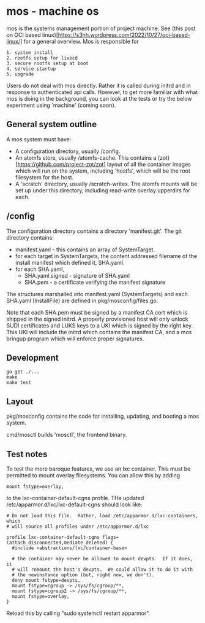 # mos - machine os

mos is the systems management portion of project machine.  See
(this post on OCI based linux)[https://s3hh.wordpress.com/2022/10/27/oci-based-linux/]
for a general overview.  Mos is responsible for

	1. system install
	2. rootfs setup for livecd
	3. secure rootfs setup at boot
	4. service startup
	5. upgrade

Users do not deal with mos directly.  Rather it is called during
initrd and in response to authenticated api calls.  However, to
get more familiar with what mos is doing in the background, you
can look at the tests or try the below experiment using 'machine'
(coming soon).

## General system outline

A mos system must have:

* A configuration directory, usually /config.
* An atomfs store, usually /atomfs-cache.  This contains a (zot)[https://github.com/project-zot/zot] layout of all the container images which will run on the system, including 'hostfs', which will be the root filesystem for the host.
* A 'scratch' directory, usually /scratch-writes.  The atomfs mounts will be set up under this directory, including read-write overlay upperdirs for each.

## /config

The configuration directory contains a directory 'manifest.git'.  The
git directory contains:

* manifest.yaml - this contains an array of SystemTarget.
* for each target in SystemTargets, the content addressed filename of the install manifest which defined it, SHA.yaml.
* for each SHA.yaml,
  * SHA.yaml.signed - signature of SHA.yaml
  * SHA.pem - a certificate verifying the manifest signature

The structures marshalled into manifest.yaml (SystemTargets) and each SHA.yaml
(InstallFile) are defined in pkg/mosconfig/files.go.

Note that each SHA.pem must be signed by a manifest CA cert which
is shipped in the signed initrd.  A properly provisioned host will only
unlock SUDI certificates and LUKS keys to a UKI which is signed by the
right key.  This UKI will include the initrd which contains the manifest
CA, and a mos bringup program which will enforce proper signatures.

## Development

```
go get ./...
make
make test
```

## Layout

pkg/mosconfig contains the code for installing, updating,
and booting a mos system.

cmd/mosctl builds 'mosctl', the frontend binary.

## Test notes

To test the more baroque features, we use an lxc container.  This
must be permitted to mount overlay filesystems.  You can allow this
by adding

```
mount fstype=overlay,
```

to the lxc-container-default-cgns profile.  THe updated /etc/apparmor.d/lxc/lxc-default-cgns
should look like:

```
# Do not load this file.  Rather, load /etc/apparmor.d/lxc-containers, which
# will source all profiles under /etc/apparmor.d/lxc

profile lxc-container-default-cgns flags=(attach_disconnected,mediate_deleted) {
  #include <abstractions/lxc/container-base>

  # the container may never be allowed to mount devpts.  If it does, it
  # will remount the host's devpts.  We could allow it to do it with
  # the newinstance option (but, right now, we don't).
  deny mount fstype=devpts,
  mount fstype=cgroup -> /sys/fs/cgroup/**,
  mount fstype=cgroup2 -> /sys/fs/cgroup/**,
  mount fstype=overlay,
}
```
Reload this by calling "sudo systemctl restart apparmor".
